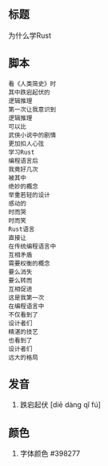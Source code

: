 ## 标题

为什么学Rust

## 脚本

```
看《人类简史》时
其中跌宕起伏的
逻辑推理
第一次让我意识到
逻辑推理
可以比
武侠小说中的剧情
更加扣人心弦
学习Rust
编程语言后
我竟好几次
被其中
绝妙的概念
举重若轻的设计
感动的
时而哭
时而笑
Rust语言
直接让
在传统编程语言中
互相矛盾
需要权衡的概念
要么消失
要么转而
互相促进
这是我第一次
在编程语言中
不仅看到了
设计者们
精湛的技艺
也看到了
设计者们
远大的格局
```


## 发音

1. 跌宕起伏 [diē dàng qǐ fú]


## 颜色

1. 字体颜色 #398277